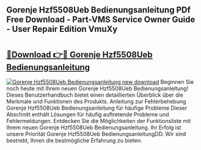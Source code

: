 ## Gorenje Hzf5508Ueb Bedienungsanleitung PDf Free Download - Part-VMS Service Owner Guide - User Repair Edition VmuXy

# <h2><a href="http://df1ik6.blite.top/?on=Gorenje+Hzf5508Ueb+Bedienungsanleitung">🔗Download 👉🔴 Gorenje Hzf5508Ueb Bedienungsanleitung</a></h2>

[![Gorenje Hzf5508Ueb Bedienungsanleitung new download](https://i.imgur.com/lujVjoI.png)](http://df1ik6.blite.top/?on=Gorenje+Hzf5508Ueb+Bedienungsanleitung)
Beginnen Sie noch heute mit Ihrem neuen Gorenje Hzf5508Ueb Bedienungsanleitung! Dieses Benutzerhandbuch bietet einen detaillierten Überblick über die Merkmale und Funktionen des Produkts. Anleitung zur Fehlerbehebung Gorenje Hzf5508Ueb Bedienungsanleitung für häufige Probleme Dieser Abschnitt enthält Lösungen für häufig auftretende Probleme und Fehlermeldungen. Entdecken Sie die Möglichkeiten der Funktionsliste mit Ihrem neuen Gorenje Hzf5508Ueb Bedienungsanleitung. Ihr Erfolg ist unsere Priorität Gorenje Hzf5508Ueb BedienungsanleitungDD. Wir sind bestrebt, Ihnen die bestmögliche Erfahrung zu bieten.
